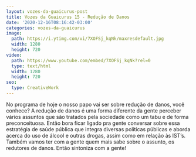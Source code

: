 ```yaml
---
layout: vozes-da-guaicurus-post
title: Vozes da Guaicurus 15 - Redução de Danos
date: '2020-12-16T08:16:42-03:00'
categories: vozes-da-guaicurus
image:
  path: https://i.ytimg.com/vi/7XOFSj_kqNk/maxresdefault.jpg
  width: 1280
  height: 720
video:
  path: https://www.youtube.com/embed/7XOFSj_kqNk?rel=0
  type: text/html
  width: 1280
  height: 720
seo:
  type: CreativeWork
---
```

No programa de hoje o nosso papo vai ser sobre redução de danos, você conhece? A redução de danos é uma forma diferente da gente perceber vários assuntos que são tratados pela sociedade como um tabu e de forma preconceituosa.  Então bora ficar ligado pra gente conversar sobre essa estratégia de saúde pública que integra diversas políticas públicas e aborda acerca do uso de álcool e outras drogas, assim como em relação às IST’s. Também vamos ter com a gente quem mais sabe sobre o assunto, os redutores de danos. Então sintoniza com a gente!
